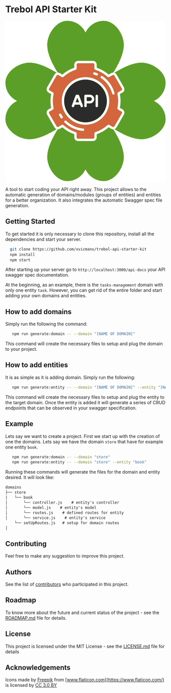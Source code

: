 # Trebol API Starter Kit

![Trebol-API-Starter-Kit-Logo](trebol-api.png)


A tool to start coding your API right away. This project allows to the automatic generation of domains/modules (groups of entities) and entities for a better organization. It also integrates the automatic Swagger spec file generation.
 

## Getting Started

To get started it is only necessary to clone this repository, install all the dependencies and start your server.

```bash
  git clone https://github.com/xvicmanx/trebol-api-starter-kit
  npm install
  npm start
```

After starting up your server go to
`http://localhost:3000/api-docs` your API swagger spec documentation.

At the beginning, as an example, there is the `tasks-management` domain with only one entity `task`. However, you can get rid of the entire folder and start adding your own domains and entities.

## How to add domains
Simply run the following the command:
```bash
   npm run generate:domain -- --domain "[NAME OF DOMAIN]"
```
This command will create the necessary files to setup and plug the domain to your project.


## How to add entities
It is as simple as it is adding domain. Simply run the following:
```bash
   npm run generate:entity -- --domain "[NAME OF DOMAIN]" --entity "[NAME OF ENTITY]"
```
This command will create the necessary files to setup and plug the entity to the target domain.
Once the entity is added it will generate a series of CRUD endpoints that can be observed in your swagger specification.


## Example
Lets say we want to create a project.
First we start up with the creation of one the domains. Lets say we have the domain `store` that have for example one entity `book`.

```bash
   npm run generate:domain -- --domain "store"
   npm run generate:entity -- --domain "store" --entity "book"
```

Running these commands will generate the files for the domain and entity desired.
It will look like:

```
domains
├── store
|   └── book
│       └── controller.js    # entity's controller
│       └── model.js    # entity's model
│       └── routes.js    # defined routes for entity
│       └── service.js    # entity's service
    └── setUpRoutes.js   # setup for domain routes
│
```
<!-- ## Running the tests

To test the code [Jest](https://facebook.github.io/jest/) is being used.

In order to test your code run the following command: 
```bash
npm test
``` -->



<!-- ## Things this kit includes

* [EditorConfig](http://editorconfig.org/) to maintain consinstency in code style among different editors. See the `.editorconfig` file to customize the configuration.

* [ExpressJS](https://expressjs.com/) to serve our API. See the `scripts/start-server.js` for more details..


* [Localtunnel](https://github.com/localtunnel/localtunnel) to easily share your in development to others.
See the `scripts/share-development.js` for more details. -->


## Contributing

Feel free to make any suggestion to improve this project.


## Authors

See the list of [contributors](https://github.com/xvicmanx/trebol-api-starter-kit/contributors) who participated in this project.

## Roadmap

To know more about the future and current status of the project - see the [ROADMAP.md](ROADMAP.md) file for details.

## License

This project is licensed under the MIT License - see the [LICENSE.md](LICENSE.md) file for details

## Acknowledgements
 Icons made by [Freepik](http://www.freepik.com) from [www.flaticon.com](https://www.flaticon.com/) is licensed by [CC 3.0 BY](http://creativecommons.org/licenses/by/3.0/)
